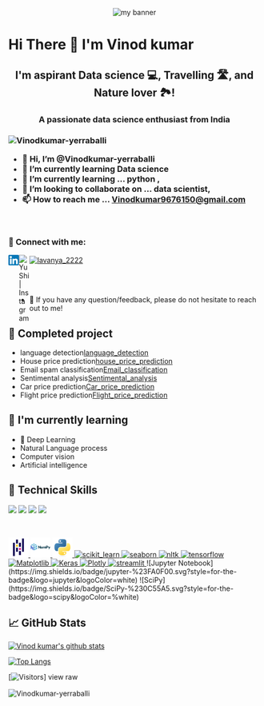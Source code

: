 <p align="center">
  <a  target="_blank" rel="noreferrer"><img src="https://user-images.githubusercontent.com/98636972/191479401-c7ec082a-c271-4c58-a72f-953c0cf9c505.jpg" alt="my banner"></a>
</p>


#  Hi There  :wave:   I'm Vinod kumar
<h2 align="center">
I'm aspirant Data science 💻, Travelling 🛣, and Nature lover 🏞!
</h2> 

<h3 align="center" , font-weight ="bold" > A passionate data science enthusiast from India <h3>

                                 

<p align="left"> <img src="https://komarev.com/ghpvc/?username=Vinodkumar-yerraballi&label=Profile%20views&color=0e75b6&style=flat" alt="Vinodkumar-yerraballi" /> </p>
  
- 👋 Hi, I’m @Vinodkumar-yerraballi
- 🌱 I’m currently learning **Data science**
- 🌱 I’m currently learning ... python , 
- 💞️ I’m looking to collaborate on ... data scientist, 
- 📫 How to reach me ... Vinodkumar9676150@gmail.com
</br>

### 🤝 Connect with me:

<a href="https://www.linkedin.com/in/vinod-kumar-yerraballi-44520214b/"><img align="left" src="https://raw.githubusercontent.com/Vinodkumar-yerraballi/Vinodkumar-yerraballi/main/linkedin.png" alt="Vinodkumar | LinkedIn" width="21px"/></a>
<a href="https://twitter.com/@Y_Vinod_kumar" target="blank"><img align="center" src="https://raw.githubusercontent.com/rahuldkjain/github-profile-readme-generator/master/src/images/icons/Social/twitter.svg" alt="lavanya_2222" height="30" width="40" /></a>
<a href="https://www.instagram.com/devilsvinod"><img align="left" src="https://raw.githubusercontent.com/yushi1007/yushi1007/main/images/instagram.svg" alt="Yu Shi | Instagram" width="21px"/></a>

</br>



</br>


- 💬 If you have any question/feedback, please do not hesitate to reach out to me!


## 🔭 Completed project

- language detection[language_detection](https://github.com/Vinodkumar-yerraballi/language_detection)
- House price prediction[house_price_prediction](https://github.com/Vinodkumar-yerraballi/House_price_predicton)
- Email spam classification[Email_classification](https://github.com/Vinodkumar-yerraballi/Email_classifier)
- Sentimental analysis[Sentimental_analysis](https://github.com/Vinodkumar-yerraballi/Sentiment_analysis)
- Car price prediction[Car_price_prediction](https://github.com/Vinodkumar-yerraballi/Car_Price_Prediction)
- Flight price prediction[Flight_price_prediction](https://github.com/Vinodkumar-yerraballi/flight_price_prediction)




## 🌱 I'm currently learning

- 📱 Deep Learning
- Natural Language process
- Computer vision
- Artificial intelligence


## 💼 Technical Skills
![](https://img.shields.io/badge/Code-python-informational?style=flat&logo=pythont&color=61DAFB)
![](https://img.shields.io/badge/Code-HTML5-informational?style=flat&logo=HTML5&color=E34F26)
![](https://img.shields.io/badge/Code-CSS-informational?style=flat&logo=CSS&color=E34F26)
![](https://img.shields.io/badge/Code-SQL-informational?style=flat&logo=SQL&color=E34F26)




<br>
<p>
</a> <a href="https://pandas.pydata.org/" target="_blank" rel="noreferrer"> <img src="https://raw.githubusercontent.com/devicons/devicon/2ae2a900d2f041da66e950e4d48052658d850630/icons/pandas/pandas-original.svg" alt="pandas" width="40" height="40"/> </a> <a href="https://www.numpy.org" target="_blank" rel="noreferrer"> <img src="https://raw.githubusercontent.com/devicons/devicon/master/icons/numpy/numpy-original-wordmark.svg" alt="Numpy" width="40" height="40"/> </a> <a href="https://www.python.org" target="_blank" rel="noreferrer"> <img src="https://raw.githubusercontent.com/devicons/devicon/master/icons/python/python-original.svg" alt="python" width="40" height="40"/> </a> <a href="https://scikit-learn.org/" target="_blank" rel="noreferrer"> <img src="https://upload.wikimedia.org/wikipedia/commons/0/05/Scikit_learn_logo_small.svg" alt="scikit_learn" width="40" height="40"/> </a> <a href="https://seaborn.pydata.org/" target="_blank" rel="noreferrer"> <img src="https://seaborn.pydata.org/_images/logo-mark-lightbg.svg" alt="seaborn" width="40" height="40"/> </a> </a> <a href="https://seaborn.pydata.org/" target="_blank" rel="noreferrer"> <img src="https://miro.medium.com/max/592/0*zKRz1UgqpOZ4bvuA" alt="nltk" width="40" height="40"/><a href="https://www.tensorflow.org/" target="_blank" rel="noreferrer"> <img src="https://upload.wikimedia.org/wikipedia/commons/thumb/a/ab/TensorFlow_logo.svg/440px-TensorFlow_logo.svg.png" alt="tensorflow" width="40" height="40"/> </a> <a href="https://matplotlib.org/" target="_blank" rel="noreferrer"> <img src="https://matplotlib.org/_static/logo2.svg" alt="Matplotlib" width="40" height="40"/> </a>
  <a href="https://keras.io/" target="_blank" rel="noreferrer"> <img src="https://upload.wikimedia.org/wikipedia/commons/thumb/a/ae/Keras_logo.svg/180px-Keras_logo.svg.png" alt="Keras" width="40" height="40"/> </a>
  <a href="https://plotly.com/" target="_blank" rel="noreferrer"> <img src="https://upload.wikimedia.org/wikipedia/commons/thumb/8/8a/Plotly-logo.png/220px-Plotly-logo.png" alt="Plotly" width="40" height="40"/> </a>
  <a href="https://streamlit.io/" target="_blank" rel="noreferrer"> <img src="https://images.ctfassets.net/23aumh6u8s0i/2Qhstbnq6i34wLoPoAjWoq/9f66f58a22870df0d72a3cbaf77ce5b6/streamlit_hero.jpg" alt="streamlit" width="40" height="40"/> </a>
![Jupyter Notebook](https://img.shields.io/badge/jupyter-%23FA0F00.svg?style=for-the-badge&logo=jupyter&logoColor=white)
 ![SciPy](https://img.shields.io/badge/SciPy-%230C55A5.svg?style=for-the-badge&logo=scipy&logoColor=%white)
</p>


## 📈 GitHub Stats 

[![Vinod kumar's github stats](https://github-readme-stats.vercel.app/api?username=Vinodkumar-yerraballi)](https://github.com/Vinodkumar-yerraballi)

[![Top Langs](https://github-readme-stats.vercel.app/api/top-langs/?username=Vinodkumar-yerraballi&layout=compact)](https://github.com/Vinodkumar-yerraballi)

[![Visitors](https://visitor-badge.glitch.me/badge?page_id=Vinodkumar-yerraballi.Vinodkumar-yerraballi)]
view raw

<p><img align="center" src="https://github-readme-streak-stats.herokuapp.com/?user=Vinodkumar-yerraballi&" alt="Vinodkumar-yerraballi" /></p>



